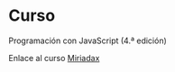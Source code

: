 # Curso 
Programación con JavaScript (4.ª edición)

Enlace al curso [Miriadax](https://miriadax.net/web/programacion-con-javascript-4-edicion)
